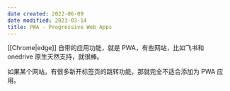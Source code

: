 ```yaml
---
date created: 2022-06-09
date modified: 2023-03-14
title: PWA - Progressive Web Apps
---
```


[[Chrome|edge]] 自带的应用功能，就是 PWA，有些网站，比如飞书和 onedrive 原生天然支持，就很棒。

如果某个网站，有很多新开标签页的跳转功能，那就完全不适合添加为 PWA 应用。

